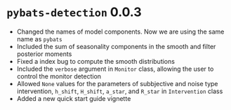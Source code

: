 # `pybats-detection` 0.0.3

  - Changed the names of model components. Now we are using the same name as `pybats`
  - Included the sum of seasonality components in the smooth and filter posterior moments
  - Fixed a index bug to compute the smooth distributions
  - Included the `verbose` argument in `Monitor` class, allowing the user to control the monitor detection
  - Allowed `None` values for the parameters of subbjective and noise type intervention, `h_shift`, `H_shift`, `a_star`, and `R_star` in `Intervention` class
  - Added a new quick start guide vignette
